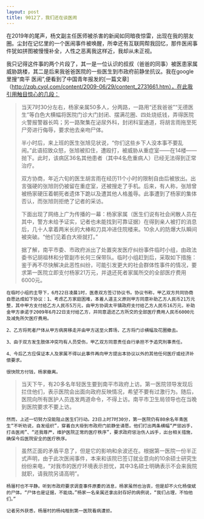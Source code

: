 ```yaml
---
layout: post
title: 9012了，我们还在谈医闹
---
```


在2019年的尾声，杨文副主任医师被杀害的新闻如同暗夜惊雷，出现在我的朋友圈。尘封在记忆里的一个医闹事件被唤醒，所幸还有互联网帮我回忆，那件医闹事件犹如拼图被慢慢补全，人性之恶离我这样近，我却从未正视。

我只记得这件事的两个片段了，其一是一位认识的叔叔（爸爸的同事）被医患家属威胁跳楼，其二是后来我爸爸医院的一些医生到市政府前静坐抗议。我在google里搜“南平 医闹”,便看到了中国青年报发的[一篇文章]（http://zqb.cyol.com/content/2009-06/29/content_2731661.htm），在此我引用触目惊心的几段：
>当天7时30分左右，杨家亲属50多人，分两路，一路用“还我爸爸”“无德医生”等白色大横幅将医院门诊大门封闭、摆满花圈、四处烧纸钱，弄得医院火警报警器长鸣；另一路聚集在泌尿外科，封闭科室通道，将胡言雨拖至死尸旁进行侮辱，要求他去亲吻尸体。
>
> 半小时后，来上班的医生张旭见状说，“你们这些乡下人没本事不要乱闹。”此语招致众怒，张旭被扣住，遭殴打，被威胁从重症室——在14楼——抛下。此时，该病区36名其他患者（其中4名危重病人）已经无法得到正常治疗。
>
>双方协商，年近六旬的医生胡言雨在经历11个小时的限制自由后被放出。出言强硬的张旭则仍被留在重症室，还被搜走了手机。后来，有人称，张旭曾被杨家硬压着朝死者遗体下跪以及遭其他人格羞辱。此事遭到了杨家的集体否认，而张旭则拒绝了记者的采访。
>
>下面出现了网络上广为传播的一幕：杨家家属（医生们说有社会闲散人员在其中，警方未给予证实，记者也未能找到可靠证据）在得到亲人被打的消息后，几十人拿着两米长的大棒和刀具冲进住院楼来。10余人的防爆大队瞬间被突破。“他们见着白大褂就打。”
>
>据了解，南平市委、市政府派出了处置突发医疗纠纷事件临时小组，由政法委书记胡祖林和分管副市长何三保带队。临时小组赶到后，采取如下措施：鉴于再不尽快解决此恶性纠纷，可能引发更大的社会群体性事件的情况，要求第一医院立即支付杨家21万元，并退还死者家属所交的全部医疗费用6000元。

    在临时小组的主导下，6月22日凌晨1时，医患双方签订协议书。协议书称，甲乙双方共同协商自愿达成如下协议：1、考虑乙方家庭困难，本着人道主义原则甲方同意补助乙方人民币21万元整，其中甲方支付给乙方人民币5万元，由甲方协调太平镇政府支付给乙方人民币16万元，补助金甲方承诺于2009年6月22日支付给乙方，并同意退还乙方所交的全部医疗费用人民币6000元及减免所欠医疗费用。

    2、乙方将死者尸体从甲方病房移走并由甲方送至火葬场，乙方将门诊横幅及花圈撤去。

    3、由于双方发生肢体冲突均有人员受伤，甲乙双方同意责任自行承担不予追究刑事责任。

    4、今后乙方应保证本人及家属不得以此事件再向甲方提出本协议以外的其他任何医疗或经济补偿要求。

    很快院方付钱，杨家撤离。
>
>当天下午，有20多名年轻医生要到南平市政府上访。第一医院领导发现后拦住他们，表示医院会出面向政府反映情况，希望不要有过激行为。随后，医院向所有医护人员连发两道命令，不得上访。南平市卫生局领导也在当晚到医院要求不要上访。

    然而，上述一切努力没能阻止医生们行动。23日上时7时30分，第一医院仍有80余名年青医生“不听劝说，自发组织”，穿着白大褂到市政府门前静坐请愿。他们打出两条横幅“严惩凶手，打击医闹”、“还我尊严，维护医院正常的医疗秩序”，要求政府惩治伤人凶手，出台相关措施，确保今后医院安全的医疗秩序。
>
>虽然正面的矛盾平息了，但是它的影响和余波还在。根据第一医院一份半正式声明，由于此次医闹事件，本来和该院已签订就业意向的10余硕士研究生纷纷来电，“对我市的医疗环境表示担忧，其中3名硕士明确表示不会来我院就职，请我院另请高明”。

    杨厝村也不平静。听到市政府要求调查事件原委的消息，杨家虽然也治丧，但是却不火化杨俊斌的尸体。“尸体也是证据，不能烧。”杨家一名亲属还拿出封存好的病例说，“我们占理，不怕他们。”

    记者另外获悉，杨厝村的杨纯楷到第一医院看病遭拒。